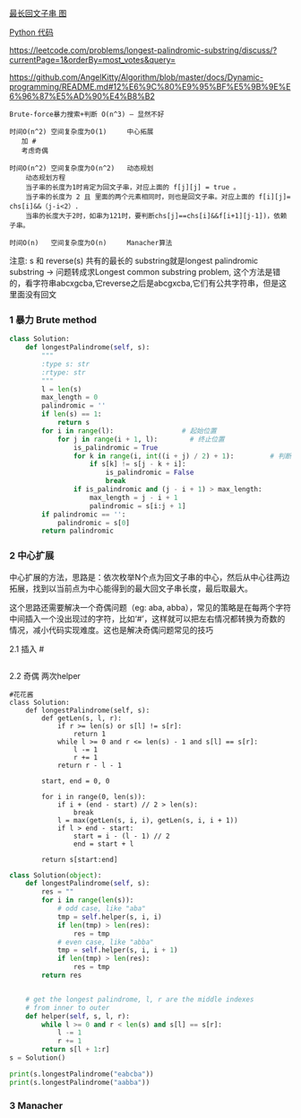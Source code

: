 [最长回文子串 图](https://blog.csdn.net/u013309870/article/details/70742315)

[Python 代码](https://blog.csdn.net/asd136912/article/details/78987624)

https://leetcode.com/problems/longest-palindromic-substring/discuss/?currentPage=1&orderBy=most_votes&query=

https://github.com/AngelKitty/Algorithm/blob/master/docs/Dynamic-programming/README.md#12%E6%9C%80%E9%95%BF%E5%9B%9E%E6%96%87%E5%AD%90%E4%B8%B2

```
Brute-force暴力搜索+判断 O(n^3) — 显然不好

时间O(n^2) 空间复杂度为O(1)     中心拓展
   加 #
   考虑奇偶
   
时间O(n^2) 空间复杂度为O(n^2)   动态规划
    动态规划方程
    当子串的长度为1时肯定为回文子串，对应上面的 f[j][j] = true 。
    当子串的长度为 2 且 里面的两个元素相同时，则也是回文子串。对应上面的 f[i][j]= chs[i]&&（j-i<2）.
    当串的长度大于2时，如串为121时，要判断chs[j]==chs[i]&&f[i+1][j-1])，依赖子串。

时间O(n)   空间复杂度为O(n)     Manacher算法
```
注意: s 和 reverse(s) 共有的最长的 substring就是longest palindromic substring -> 问题转成求Longest common substring problem, 这个方法是错的，看字符串abcxgcba,它reverse之后是abcgxcba,它们有公共字符串，但是这里面没有回文

### 1 暴力 Brute method

```py
class Solution:
    def longestPalindrome(self, s):
        """
        :type s: str
        :rtype: str
        """
        l = len(s)
        max_length = 0
        palindromic = ''
        if len(s) == 1:
            return s
        for i in range(l):                 # 起始位置
            for j in range(i + 1, l):        # 终止位置
                is_palindromic = True
                for k in range(i, int((i + j) / 2) + 1):         # 判断从i到j 是不是回文
                    if s[k] != s[j - k + i]:
                        is_palindromic = False
                        break
                if is_palindromic and (j - i + 1) > max_length:
                    max_length = j - i + 1
                    palindromic = s[i:j + 1]
        if palindromic == '':
            palindromic = s[0]
        return palindromic
```

### 2 中心扩展

中心扩展的方法，思路是：依次枚举N个点为回文子串的中心，然后从中心往两边拓展，找到以当前点为中心能得到的最大回文子串长度，最后取最大。

这个思路还需要解决一个奇偶问题（eg: aba, abba），常见的策略是在每两个字符中间插入一个没出现过的字符，比如‘#’，这样就可以把左右情况都转换为奇数的情况，减小代码实现难度。这也是解决奇偶问题常见的技巧

2.1 插入 #

```py

```

2.2 奇偶 两次helper

```py3
#花花酱
class Solution:
    def longestPalindrome(self, s):
        def getLen(s, l, r):
            if r >= len(s) or s[l] != s[r]:
                return 1
            while l >= 0 and r <= len(s) - 1 and s[l] == s[r]:
                l -= 1
                r += 1
            return r - l - 1

        start, end = 0, 0
        
        for i in range(0, len(s)):
            if i + (end - start) // 2 > len(s):
                break
            l = max(getLen(s, i, i), getLen(s, i, i + 1))
            if l > end - start:
                start = i - (l - 1) // 2
                end = start + l
        
        return s[start:end]
```

```py
class Solution(object):
    def longestPalindrome(self, s):
        res = ""
        for i in range(len(s)):
            # odd case, like "aba"
            tmp = self.helper(s, i, i)
            if len(tmp) > len(res):
                res = tmp
            # even case, like "abba"
            tmp = self.helper(s, i, i + 1)
            if len(tmp) > len(res):
                res = tmp
        return res


    # get the longest palindrome, l, r are the middle indexes
    # from inner to outer
    def helper(self, s, l, r):
        while l >= 0 and r < len(s) and s[l] == s[r]:
            l -= 1
            r += 1
        return s[l + 1:r]
s = Solution()

print(s.longestPalindrome("eabcba"))
print(s.longestPalindrome("aabba"))
```
### 3 Manacher


